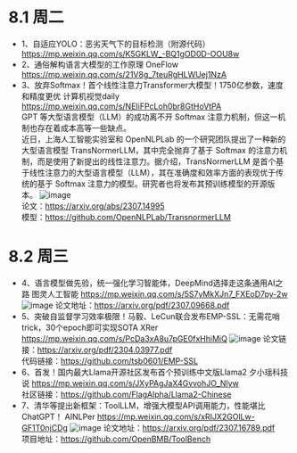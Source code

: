 # 8.1 周二
* 1、自适应YOLO：恶劣天气下的目标检测（附源代码） https://mp.weixin.qq.com/s/K5GKLW_-BQ1gOD0D-OOU8w
* 2、通俗解构语言大模型的工作原理 OneFlow https://mp.weixin.qq.com/s/21V8g_7teuRgHLWUej1NzA
* 3、放弃Softmax！首个线性注意力Transformer大模型！1750亿参数，速度和精度更优 计算机视觉daily https://mp.weixin.qq.com/s/NEIiFPcLoh0br8GtHoVtPA \
GPT 等大型语言模型（LLM）的成功离不开 Softmax 注意力机制，但这一机制也存在着成本高等一些缺点。\
近日，上海人工智能实验室和 OpenNLPLab 的一个研究团队提出了一种新的大型语言模型 TransNormerLLM，其中完全抛弃了基于 Softmax 的注意力机制，而是使用了新提出的线性注意力。据介绍，TransNormerLLM 是首个基于线性注意力的大型语言模型（LLM），其在准确度和效率方面的表现优于传统的基于 Softmax 注意力的模型。研究者也将发布其预训练模型的开源版本。
![image](https://github.com/shuishenbushui/AICongyin-LLM.github.io/assets/45891944/f054c26c-c76f-4062-b635-010ec6a8fea8) \
论文：https://arxiv.org/abs/2307.14995 \
模型：https://github.com/OpenNLPLab/TransnormerLLM

# 8.2 周三
* 4、语言模型做先验，统一强化学习智能体，DeepMind选择走这条通用AI之路 图灵人工智能 https://mp.weixin.qq.com/s/5S7yMkXJn7_FXEoD7py-2w
  ![image](https://github.com/shuishenbushui/AICongyin-LLM.github.io/assets/45891944/8ba7f6e2-311a-4e93-83d5-20e9a88f3bf9)
  论文地址：https://arxiv.org/pdf/2307.09668.pdf
* 5、突破自监督学习效率极限！马毅、LeCun联合发布EMP-SSL：无需花哨trick，30个epoch即可实现SOTA XRer https://mp.weixin.qq.com/s/PcDa3xA8u7pGE0fxHhiMiQ
  ![image](https://github.com/shuishenbushui/AICongyin-LLM.github.io/assets/45891944/6b58d12f-f5a5-4191-9aa6-4d6b9b2b3495)
  论文链接：https://arxiv.org/pdf/2304.03977.pdf \
  代码链接：https://github.com/tsb0601/EMP-SSL
* 6、首发！国内最大Llama开源社区发布首个预训练中文版Llama2 夕小瑶科技说 https://mp.weixin.qq.com/s/JXyPAgJaX4GvvohJO_Nlyw \
  社区链接：https://github.com/FlagAlpha/Llama2-Chinese
* 7、清华等提出新框架：ToolLLM，增强大模型API调用能力，性能堪比ChatGPT！ AINLPer https://mp.weixin.qq.com/s/xRIJX2GOlLw-GF1T0njCDg
  ![image](https://github.com/shuishenbushui/AICongyin-LLM.github.io/assets/45891944/7df32f70-b4fd-4c02-9c94-60d433ed5550)
  论文地址：https://arxiv.org/pdf/2307.16789.pdf \
  项目地址：https://github.com/OpenBMB/ToolBench
  
